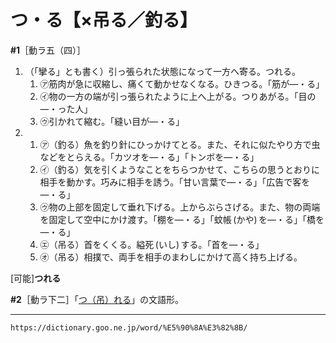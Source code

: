 # つ・る【×吊る／釣る】

**\#1**［動ラ五（四）］
1. （「攣る」とも書く）引っ張られた状態になって一方へ寄る。つれる。    
    1.  ㋐筋肉が急に収縮し、痛くて動かせなくなる。ひきつる。「筋が―・る」        
    2.  ㋑物の一方の端が引っ張られたように上へ上がる。つりあがる。「目の―・った人」
    3.  ㋒引かれて縮む。「縫い目が―・る」
2. 
    1.  ㋐（釣る）魚を釣り針にひっかけてとる。また、それに似たやり方で虫などをとらえる。「カツオを―・る」「トンボを―・る」        
    2.  ㋑（釣る）気を引くようなことをちらつかせて、こちらの思うとおりに相手を動かす。巧みに相手を誘う。「甘い言葉で―・る」「広告で客を―・る」        
    3.  ㋒物の上部を固定して垂れ下げる。上からぶらさげる。また、物の両端を固定して空中にかけ渡す。「棚を―・る」「蚊帳 (かや) を―・る」「橋を―・る」        
    4.  ㋓（吊る）首をくくる。縊死 (いし) する。「首を―・る」        
    5.  ㋔（吊る）相撲で、両手を相手のまわしにかけて高く持ち上げる。
        

\[可能\]**つれる**

**\#2**［動ラ下二］「[つ（吊）れる](https://dictionary.goo.ne.jp/word/%E5%90%8A%E3%82%8C%E3%82%8B/#jn-148788)」の文語形。

---
`https://dictionary.goo.ne.jp/word/%E5%90%8A%E3%82%8B/`